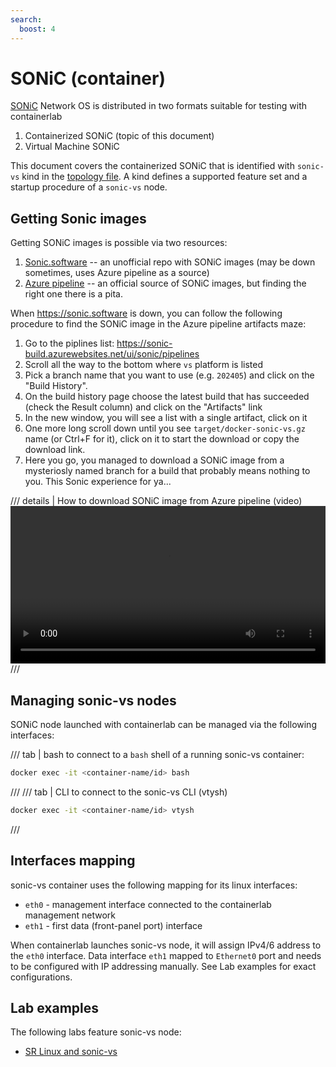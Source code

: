 ```yaml
---
search:
  boost: 4
---
```

# SONiC (container)

[SONiC](https://sonic-net.github.io/SONiC/) Network OS is distributed in two formats suitable for testing with containerlab

1. Containerized SONiC (topic of this document)
2. Virtual Machine SONiC

This document covers the containerized SONiC that is identified with `sonic-vs` kind in the [topology file](../topo-def-file.md). A kind defines a supported feature set and a startup procedure of a `sonic-vs` node.

## Getting Sonic images

Getting SONiC images is possible via two resources:

1. [Sonic.software](https://sonic.software/) -- an unofficial repo with SONiC images (may be down sometimes, uses Azure pipeline as a source)
2. [Azure pipeline](https://sonic-build.azurewebsites.net/ui/sonic/pipelines) -- an official source of SONiC images, but finding the right one there is a pita.

When https://sonic.software is down, you can follow the following procedure to find the SONiC image in the Azure pipeline artifacts maze:

1. Go to the piplines list: https://sonic-build.azurewebsites.net/ui/sonic/pipelines
2. Scroll all the way to the bottom where `vs` platform is listed
3. Pick a branch name that you want to use (e.g. `202405`) and click on the "Build History".
4. On the build history page choose the latest build that has succeeded (check the Result column) and click on the "Artifacts" link
5. In the new window, you will see a list with a single artifact, click on it
6. One more long scroll down until you see `target/docker-sonic-vs.gz` name (or Ctrl+F for it), click on it to start the download or copy the download link.
7. Here you go, you managed to download a SONiC image from a mysteriosly named branch for a build that probably means nothing to you. This Sonic experience for ya...

/// details | How to download SONiC image from Azure pipeline (video)
<video width="100%" controls>
  <source src="https://gitlab.com/rdodin/pics/-/wikis/uploads/054c60a0c8d685f826297c115470221b/sonic-dl.mp4" type="video/mp4">
</video>
///

## Managing sonic-vs nodes

SONiC node launched with containerlab can be managed via the following interfaces:

/// tab | bash
to connect to a `bash` shell of a running sonic-vs container:

```bash
docker exec -it <container-name/id> bash
```

///
/// tab | CLI
to connect to the sonic-vs CLI (vtysh)

```bash
docker exec -it <container-name/id> vtysh
```

///

## Interfaces mapping

sonic-vs container uses the following mapping for its linux interfaces:

* `eth0` - management interface connected to the containerlab management network
* `eth1` - first data (front-panel port) interface

When containerlab launches sonic-vs node, it will assign IPv4/6 address to the `eth0` interface. Data interface `eth1` mapped to `Ethernet0` port and needs to be configured with IP addressing manually. See Lab examples for exact configurations.

## Lab examples

The following labs feature sonic-vs node:

* [SR Linux and sonic-vs](../../lab-examples/srl-sonic.md)
